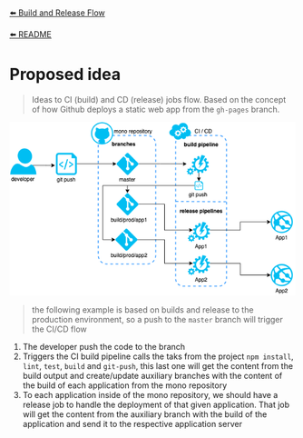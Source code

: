 [⬅️ Build and Release Flow](README.md)

[⬅️ README](../../README.md)

# Proposed idea

> Ideas to CI (build) and CD (release) jobs flow. Based on the concept of how Github deploys a static web app from the `gh-pages` branch.

![CI/CD jobs](assets/proposed-idea.png)

> the following example is based on builds and release to the production environment, so a push to the `master` branch will trigger the CI/CD flow

1. The developer push the code to the branch
2. Triggers the CI build pipeline calls the taks from the project `npm install`, `lint`, `test`, `build` and `git-push`, this last one will get the content from the build output and create/update auxiliary branches with the content of the build of each application from the mono repository
3. To each application inside of the mono repository, we should have a release job to handle the deployment of that given application. That job will get the content from the auxiliary branch with the build of the application and send it to the respective application server
